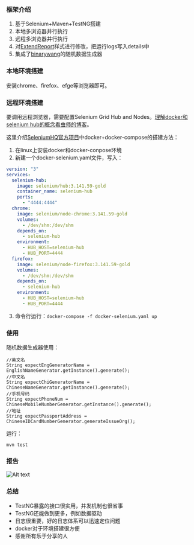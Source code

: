 ### 框架介绍
1. 基于Selenium+Maven+TestNG搭建
2. 本地多浏览器并行执行
3. 远程多浏览器并行执行
4. 对[ExtendReport](http://extentreports.com/)样式进行修改，把运行logs写入details中
5. 集成了[binarywang](https://github.com/binarywang/java-testdata-generator)的随机数据生成器


### 本地环境搭建
安装chrome、firefox、efge等浏览器即可。
### 远程环境搭建
要调用远程浏览器，需要配置Selenium Grid Hub and Nodes。[理解docker和selenium hub的概念看虫师的博客](https://www.cnblogs.com/fnng/p/8358326.html)。

这里介绍[SeleniumHQ官方项目](https://github.com/seleniumHQ/docker-selenium)中docker+docker-compose的搭建方法：
1. 在linux上安装docker和docker-conpose环境
2. 新建一个docker-selenium.yaml文件，写入：
```yaml
version: "3"
services:
  selenium-hub:
    image: selenium/hub:3.141.59-gold
    container_name: selenium-hub
    ports:
      - "4444:4444"
  chrome:
    image: selenium/node-chrome:3.141.59-gold
    volumes:
      - /dev/shm:/dev/shm
    depends_on:
      - selenium-hub
    environment:
      - HUB_HOST=selenium-hub
      - HUB_PORT=4444
  firefox:
    image: selenium/node-firefox:3.141.59-gold
    volumes:
      - /dev/shm:/dev/shm
    depends_on:
      - selenium-hub
    environment:
      - HUB_HOST=selenium-hub
      - HUB_PORT=4444
```
3. 命令行运行：`docker-compose -f docker-selenium.yaml up`
### 使用
随机数据生成器使用：
```$java
//英文名
String expectEngGeneratorName = EnglishNameGenerator.getInstance().generate();
//中文名
String expectChiGeneratorName = ChineseNameGenerator.getInstance().generate();
//手机号码
String expectPhoneNum = ChineseMobileNumberGenerator.getInstance().generate();
//地址
String expectPassportAddress = ChineseIDCardNumberGenerator.generateIssueOrg();
```
运行：
```$xml
mvn test
```


### 报告
![Alt text](../ptah_web_cloud/report.png "测试报告")

### 总结
- TestNG暴露的接口很实用，并发机制也很省事
- TestNG还能做到更多，例如数据驱动
- 日志很重要，好的日志体系可以迅速定位问题
- docker对于环境搭建很方便
- 感谢所有乐于分享的人